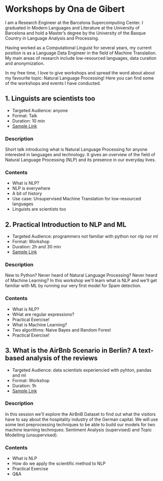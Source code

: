 # Workshops by Ona de Gibert

I am a Research Engineer at the Barcelona Supercomputing Center. I graduated in Modern Languages and Literature at the University of Barcelona and hold a Master’s degree by the University of the Basque Country in Language Analysis and Processing. 

Having worked as a Computational Linguist for several years, my current position is as a Language Data Engineer in the field of Machine Translation. My main areas of research include low-resourced languages, data curation and anonymization.

In my free time, I love to give workshops and spread the word about about my favourite topic: Natural Language Processing! Here you can find some of the workshops and events I have conducted.

## 1. Linguists are scientists too
* Targeted Audience: anyone
* Format: Talk
* Duration: 10 min
* [Sample Link](https://www.youtube.com/watch?v=LqyGtuKyjps&feature=youtu.be)

### Description
Short talk introducing what is Natural Language Processing for anyone interested in languages and technology. It gives an overview of the field of Natural Language Processing (NLP) and its presence in our everyday lives.

### Contents
* What is NLP?
* NLP is everywhere
* A bit of history
* Use case: Unsupervised Machine Translation for low-resourced languages
* Linguists are scientists too


## 2. Practical Introduction to NLP and ML
* Targeted Audience: programmers not familiar with python nor nlp nor ml
* Format: Workshop
* Duration: 2h and 30 min
* [Sample Link](https://docs.google.com/presentation/d/1mLBr96w_bLVd7dSlnmErcAQuLlhqdcGSRYcMVyadlQw/edit#slide=id.gc53495f554_1_107)

### Description
New to Python? Never heard of Natural Language Processing? Never heard of Machine Learning? In this workshop we'll learn what is NLP and we'll get familiar with ML by running our very first model for Spam detection.

### Contents
* What is NLP?
* WHat are regular expressions?
* Practical Exercise!
* What is Machine Learning?
* Two algorithms: Naive Bayes and Random Forest
* Practical Exercise!

## 3. What is the AirBnb Scenario in Berlin? A text-based analysis of the reviews
* Targeted Audience: data scientists experiencied with pyhton, pandas and ml
* Format: Workshop
* Duration: 1h
* [Sample Link](https://www.crowdcast.io/e/analyzing-airbnb-a-text/1)

### Description
In this session we'll explore the AirBnB Dataset to find out what the visitors have to say about the hospitality industry of the German capital. We will use some text preprocessing techniques to be able to build our models for two machine learning techniques: Sentiment Analysis (supervised) and Topic Modelling (unsupervised).

### Contents
* What is NLP
* How do we apply the scientific method to NLP
* Practical Exercise
* Q&A
